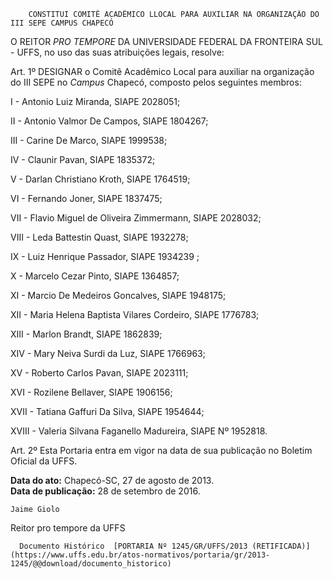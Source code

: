         CONSTITUI COMITÊ ACADÊMICO LLOCAL PARA AUXILIAR NA ORGANIZAÇÃO DO III SEPE CAMPUS CHAPECÓ  

O REITOR *PRO TEMPORE* DA UNIVERSIDADE FEDERAL DA FRONTEIRA SUL - UFFS, no uso das suas atribuições legais, resolve:

 Art. 1º DESIGNAR o Comitê Acadêmico Local para auxiliar na organização do III SEPE no *Campus* Chapecó, composto pelos seguintes membros:

 I - Antonio Luiz Miranda, SIAPE 2028051;

 II - Antonio Valmor De Campos, SIAPE 1804267;

 III - Carine De Marco, SIAPE 1999538;

 IV - Claunir Pavan, SIAPE 1835372;

 V - Darlan Christiano Kroth, SIAPE 1764519;

 VI - Fernando Joner, SIAPE 1837475;

 VII - Flavio Miguel de Oliveira Zimmermann, SIAPE 2028032;

 VIII - Leda Battestin Quast, SIAPE 1932278;

 IX - Luiz Henrique Passador, SIAPE 1934239 ;

 X - Marcelo Cezar Pinto, SIAPE 1364857;

 XI - Marcio De Medeiros Goncalves, SIAPE 1948175;

 XII - Maria Helena Baptista Vilares Cordeiro, SIAPE 1776783;

 XIII - Marlon Brandt, SIAPE 1862839;

 XIV - Mary Neiva Surdi da Luz, SIAPE 1766963;

 XV - Roberto Carlos Pavan, SIAPE 2023111;

 XVI - Rozilene Bellaver, SIAPE 1906156;

 XVII - Tatiana Gaffuri Da Silva, SIAPE 1954644;

 XVIII - Valeria Silvana Faganello Madureira, SIAPE Nº 1952818.

 Art. 2º Esta Portaria entra em vigor na data de sua publicação no Boletim Oficial da UFFS.

  

   **Data do ato:** Chapecó-SC, 27 de agosto de 2013.   
 **Data de publicação:**  28 de setembro de 2016. 

    Jaime Giolo   
 Reitor pro tempore da UFFS 

      Documento Histórico  [PORTARIA Nº 1245/GR/UFFS/2013 (RETIFICADA)](https://www.uffs.edu.br/atos-normativos/portaria/gr/2013-1245/@@download/documento_historico)     
      